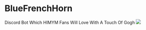 # BlueFrenchHorn
Discord Bot Which HIMYM Fans Will Love With A Touch Of Gogh
![](https://raw.githubusercontent.com/whokilleddb/BlueFrenchHorn/master/Images/how-i-met.jpg)
